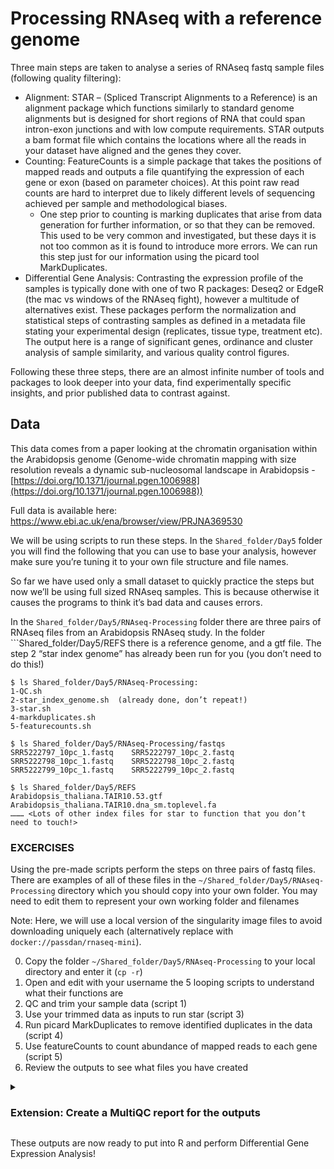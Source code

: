 # Processing RNAseq with a reference genome

Three main steps are taken to analyse a series of RNAseq fastq sample files (following quality filtering): 
- Alignment: STAR – (Spliced Transcript Alignments to a Reference) is an alignment package which functions similarly to standard genome alignments but is designed for short regions of RNA that could span intron-exon junctions and with low compute requirements. STAR outputs a bam format file which contains the locations where all the reads in your dataset have aligned and the genes they cover.
- Counting: FeatureCounts is a simple package that takes the positions of mapped reads and outputs a file quantifying the expression of each gene or exon (based on parameter choices). At this point raw read counts are hard to interpret due to likely different levels of sequencing achieved per sample and methodological biases. 
    - One step prior to counting is marking duplicates that arise from data generation for further information, or so that they can be removed. This used to be very common and investigated, but these days it is not too common as it is found to introduce more errors. We can run this step just for our information using the picard tool MarkDuplicates.
- Differential Gene Analysis: Contrasting the expression profile of the samples is typically done with one of two R packages: Deseq2 or EdgeR (the mac vs windows of the RNAseq fight), however a multitude of alternatives exist. These packages perform the normalization and statistical steps of contrasting samples as defined in a metadata file stating your experimental design (replicates, tissue type, treatment etc). The output here is a range of significant genes, ordinance and cluster analysis of sample similarity, and various quality control figures.

Following these three steps, there are an almost infinite number of tools and packages to look deeper into your data, find experimentally specific insights, and prior published data to contrast against.

## Data

This data comes from a paper looking at the chromatin organisation within the Arabidopsis genome (Genome-wide chromatin mapping with size resolution reveals a dynamic sub-nucleosomal landscape in Arabidopsis - [https://doi.org/10.1371/journal.pgen.1006988](https://doi.org/10.1371/journal.pgen.1006988))

Full data is available here: https://www.ebi.ac.uk/ena/browser/view/PRJNA369530

We will be using  scripts to run these steps. In the ```Shared_folder/Day5``` folder you will find the following that you can use to base your analysis, however make sure you’re tuning it to your own file structure and file names. 

So far we have used only a small dataset to quickly practice the steps but now we’ll be using full sized RNAseq samples. This is because otherwise it causes the programs to think it’s bad data and causes errors. 

In the ```Shared_folder/Day5/RNAseq-Processing``` folder there are three pairs of RNAseq files from an Arabidopsis RNAseq study. In the folder ```Shared_folder/Day5/REFS there is a reference genome, and a gtf file. The step 2 “star index genome” has already been run for you (you don’t need to do this!)
```
$ ls Shared_folder/Day5/RNAseq-Processing:
1-QC.sh  
2-star_index_genome.sh  (already done, don’t repeat!)
3-star.sh  
4-markduplicates.sh  
5-featurecounts.sh 
```
```
$ ls Shared_folder/Day5/RNAseq-Processing/fastqs
SRR5222797_10pc_1.fastq    SRR5222797_10pc_2.fastq
SRR5222798_10pc_1.fastq    SRR5222798_10pc_2.fastq
SRR5222799_10pc_1.fastq    SRR5222799_10pc_2.fastq

$ ls Shared_folder/Day5/REFS
Arabidopsis_thaliana.TAIR10.53.gtf
Arabidopsis_thaliana.TAIR10.dna_sm.toplevel.fa
……… <Lots of other index files for star to function that you don’t need to touch!>
```

### EXCERCISES

Using the pre-made scripts perform the steps on three pairs of fastq files. There are examples of all of these files in the ```~/Shared_folder/Day5/RNAseq-Processing``` directory which you should copy into your own folder. You may need to edit them to represent your own working folder and filenames

Note: Here, we will use a local version of the singularity image files to avoid downloading uniquely each (alternatively replace with ```docker://passdan/rnaseq-mini```).

0. Copy the folder ```~/Shared_folder/Day5/RNAseq-Processing``` to your local directory and enter it (```cp -r```)
1. Open and edit with your username the 5 looping scripts to understand what their functions are
2. QC and trim your sample data (script 1)
3. Use your trimmed data as inputs to run star (script 3)
4. Run picard MarkDuplicates to remove identified duplicates in the data (script 4)
5. Use featureCounts to count abundance of mapped reads to each gene (script 5)
6. Review the outputs to see what files you have created

<details>
    <summary>

### Extension: Create a MultiQC report for  the outputs

</summary>

6. Run multiQC on the processed directory using this full command (you don’t need to give any additional parameters):

```
singularity exec docker://multiqc/multiqc:latest multiqc .
```
</details>
	
These outputs are now ready to put into R and perform Differential Gene Expression Analysis!
